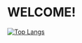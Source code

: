 <h1>WELCOME!</h1>

[![Top Langs](https://github-readme-stats.vercel.app/api/top-langs/?username=rylansedlacek)](https://github.com/anuraghazra/github-readme-stats)


